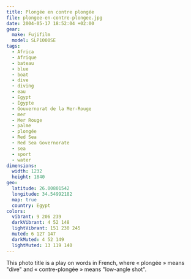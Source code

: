 ```yaml
---
title: Plongée en contre plongée
file: plongee-en-contre-plongee.jpg
date: 2004-05-17 18:52:04 +02:00
gear:
  make: Fujifilm
  model: SLP1000SE
tags:
  - Africa
  - Afrique
  - bateau
  - blue
  - boat
  - dive
  - diving
  - eau
  - Egypt
  - Égypte
  - Gouvernorat de la Mer-Rouge
  - mer
  - Mer Rouge
  - palme
  - plongée
  - Red Sea
  - Red Sea Governorate
  - sea
  - sport
  - water
dimensions:
  width: 1232
  height: 1840
geo:
  latitude: 26.00801542
  longitude: 34.54992182
  map: true
  country: Egypt
colors:
  vibrant: 9 206 239
  darkVibrant: 4 52 148
  lightVibrant: 151 230 245
  muted: 6 127 147
  darkMuted: 4 52 149
  lightMuted: 13 119 140
---
```


This photo title is a play on words in French, where « plongée » means "dive" and « contre-plongée » means "low-angle shot".
